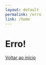 ```yaml
---
layout: default
permalink: /erro
link: /home
---
```


<!-- tela de erro na aplicação -->
<div class="habits cancel text-center py-5">
  <h1 class="text-center px-5">
    Erro!
  </h1>
  <div class="text-center pt-2">
    <a href="{{ page.link | relative_url }}" class="text-white">Voltar ao inicio</a>
  </div>
</div>